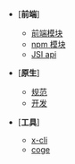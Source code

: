 - [**前端**]
  - [前端模块](./docs/devProcess/微应用开发流程.md)
  - [npm 模块](./docs/devProcess/公共组件.md)
  - [JSI api](./docs/modules/all/模块-device.md)
  
- [**原生**]
  - [规范](./docs/modules/模块-规范.md)
  - [开发](./docs/modules/模块-开发.md)
    
- [**工具**]
  - [x-cli](./docs/product/x-cli.md)
  - [coge](./docs/product/coge.md)
  
<!--- **工程管理**-->
  <!--- [规范-质量控制](./docs/versionlize/规范-质量控制.md)-->
  <!--- [规范-git](./docs/versionlize/规范-git.md)-->
  
<!--- **设计**-->
  <!--- [基座设计](./基座设计.md)-->
  <!--- [包管理设计](./包管理设计.md) -->
  <!--- [单repo设计](./单repo设计.md)-->
  <!--- [安全1.0.stage](./todos-1.0.md)-->
  
